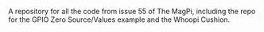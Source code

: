 A repository for all the code from issue 55 of The MagPi, including the repo for the GPIO Zero Source/Values example and the Whoopi Cushion.
